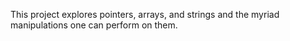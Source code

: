This project explores pointers, arrays, and strings and the myriad manipulations one can perform on them.
